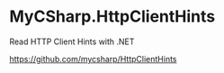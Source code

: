 # MyCSharp.HttpClientHints

Read HTTP Client Hints with .NET

https://github.com/mycsharp/HttpClientHints
